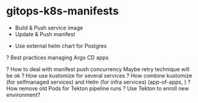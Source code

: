 # gitops-k8s-manifests


+ Build & Push service image
+ Update & Push manifest
- Use external helm chart for Postgres

? Best practices managing Argo CD apps

? How to deal with manifest push concurrency
    Maybe retry technique will be ok
? How use kustomize for several services 
? How combine kustomize (for selfmanaged services) and Helm (for infra services)
    (app-of-apps, )
? How remove old Pods for Tekton pipeline runs
? Use Tekton to enroll new environment? 